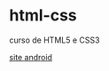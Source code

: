 # html-css
 curso de HTML5 e CSS3

<a href="https://pauloglf.github.io/html-css/exercicios/d010/android.html">site android</a> 